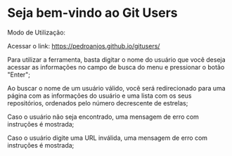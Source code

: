 # Seja bem-vindo ao Git Users
Modo de Utilização:

Acessar o link: https://pedroanjos.github.io/gitusers/

Para utilizar a ferramenta, basta digitar o nome do usuário que você deseja acessar as informações no campo de busca do menu e pressionar o botão "Enter";

Ao buscar o nome de um usuário válido, você será redirecionado para uma página com as informações do usuário e uma lista com os seus repositórios, ordenados pelo número decrescente de estrelas;

Caso o usuário não seja encontrado, uma mensagem de erro com instruções é mostrada;

Caso o usuário digite uma URL inválida, uma mensagem de erro com instruções é mostrada;
